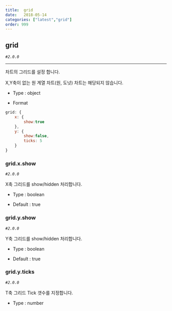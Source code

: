 ```yaml
---
title:  grid
date:   2018-05-14
categories: ["latest","grid"]
order: 999
---
```


## grid

_`#2.0.0`_

---

차트의 그리드를 설정 합니다.

X,Y축이 없는 원 계열 차트(원, 도넛) 차트는 해당되지 않습니다.

* Type : object

* Format
```javascript
grid: {
    x: { 
        show:true
    },
    y: { 
        show:false,
        ticks: 5
    }
}
```


### grid.x.show

_`#2.0.0`_

X축 그리드를 show/hidden 처리합니다.

* Type : boolean

* Default : true

### grid.y.show

_`#2.0.0`_

Y축 그리드를 show/hidden 처리합니다.

* Type : boolean

* Default : true

### grid.y.ticks

_`#2.0.0`_

T축 그리드 Tick 갯수를 지정합니다.

* Type : number
